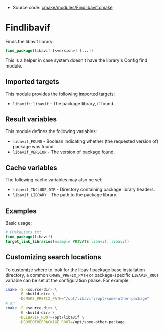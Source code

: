 <!-- This is auto-generated file. -->
* Source code: [cmake/modules/Findlibavif.cmake](https://github.com/petk/php-build-system/blob/master/cmake/cmake/modules/Findlibavif.cmake)

# Findlibavif

Finds the libavif library:

```cmake
find_package(libavif [<version>] [...])
```

This is a helper in case system doesn't have the library's Config find module.

## Imported targets

This module provides the following imported targets:

* `libavif::libavif` - The package library, if found.

## Result variables

This module defines the following variables:

* `libavif_FOUND` - Boolean indicating whether (the requested version of)
  package was found.
* `libavif_VERSION` - The version of package found.

## Cache variables

The following cache variables may also be set:

* `libavif_INCLUDE_DIR` - Directory containing package library headers.
* `libavif_LIBRARY` - The path to the package library.

## Examples

Basic usage:

```cmake
# CMakeLists.txt
find_package(libavif)
target_link_libraries(example PRIVATE libavif::libavif)
```

## Customizing search locations

To customize where to look for the libavif package base
installation directory, a common `CMAKE_PREFIX_PATH` or
package-specific `LIBAVIF_ROOT` variable can be set at
the configuration phase. For example:

```sh
cmake -S <source-dir> \
      -B <build-dir> \
      -DCMAKE_PREFIX_PATH="/opt/libavif;/opt/some-other-package"
# or
cmake -S <source-dir> \
      -B <build-dir> \
      -DLIBAVIF_ROOT=/opt/libavif \
      -DSOMEOTHERPACKAGE_ROOT=/opt/some-other-package
```
